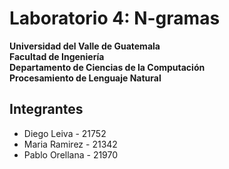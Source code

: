 # Laboratorio 4: N-gramas

**Universidad del Valle de Guatemala**  
**Facultad de Ingeniería**  
**Departamento de Ciencias de la Computación**  
**Procesamiento de Lenguaje Natural**

## Integrantes

- Diego Leiva       -   21752
- Maria Ramirez     -   21342
- Pablo Orellana    -   21970

